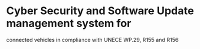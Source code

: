 # Cyber Security and Software Update management system for
connected vehicles in compliance with UNECE WP.29, R155
and R156
